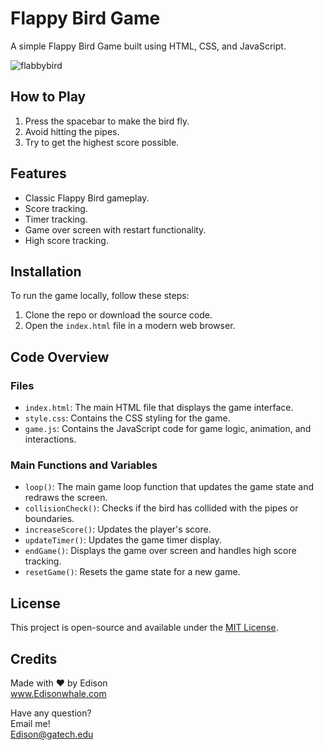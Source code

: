 

# Flappy Bird Game

A simple Flappy Bird Game built using HTML, CSS, and JavaScript.

![flabbybird](https://github.com/EdisonWhale/Personal_Pratice_Small_Projects/assets/103423072/201e44ef-a8e0-44ca-bbee-cf41e41450f4)

## How to Play

1. Press the spacebar to make the bird fly.
2. Avoid hitting the pipes.
3. Try to get the highest score possible.

## Features

- Classic Flappy Bird gameplay.
- Score tracking.
- Timer tracking.
- Game over screen with restart functionality.
- High score tracking.

## Installation

To run the game locally, follow these steps:

1. Clone the repo or download the source code.
2. Open the `index.html` file in a modern web browser.

## Code Overview

### Files

- `index.html`: The main HTML file that displays the game interface.
- `style.css`: Contains the CSS styling for the game.
- `game.js`: Contains the JavaScript code for game logic, animation, and interactions.

### Main Functions and Variables

- `loop()`: The main game loop function that updates the game state and redraws the screen.
- `collisionCheck()`: Checks if the bird has collided with the pipes or boundaries.
- `increaseScore()`: Updates the player's score.
- `updateTimer()`: Updates the game timer display.
- `endGame()`: Displays the game over screen and handles high score tracking.
- `resetGame()`: Resets the game state for a new game.


## License

This project is open-source and available under the [MIT License](https://opensource.org/licenses/MIT).

## Credits
Made with ❤️ by Edison<br>
www.Edisonwhale.com

Have any question?  
Email me!  
Edison@gatech.edu

